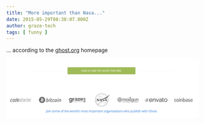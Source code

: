 ```yaml
---
title: "More important than Nasa..."
date: 2015-05-29T08:38:07.000Z
author: graze-tech
tags: [ funny ]
---
```


... according to the [ghost.org](http://ghost.org) homepage

![Screenshot of ghost.org footer](/content/images/2015/05/pasted_image_at_2015_05_29_10_25_am.png)
